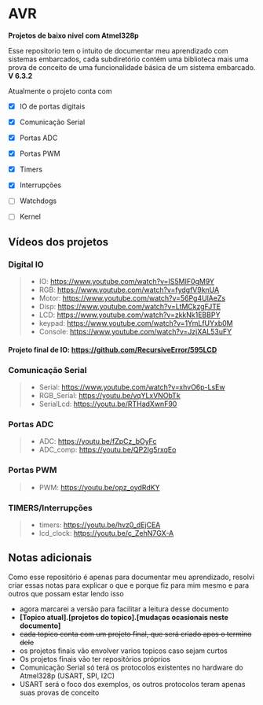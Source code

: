 # AVR
**Projetos de baixo nivel com Atmel328p**

Esse repositorio tem o intuito de documentar meu aprendizado com sistemas embarcados,
cada subdiretório contém uma biblioteca mais uma prova de conceito de uma funcionalidade básica de um sistema embarcado. 
**V 6.3.2**

Atualmente o projeto conta com
- [x] IO de portas digitais
- [x] Comunicação Serial
- [x] Portas ADC
- [x] Portas PWM
- [x] Timers
- [x] Interrupções 
- [ ] Watchdogs
- [ ] Kernel


## Vídeos dos projetos
### Digital IO
> - IO:  https://www.youtube.com/watch?v=IS5MIF0gM9Y
> - RGB: https://www.youtube.com/watch?v=fydgfV9knUA
> - Motor: https://www.youtube.com/watch?v=56Pg4UlAeZs
> - Disp: https://www.youtube.com/watch?v=LtMCkzgFJTE
> - LCD: https://www.youtube.com/watch?v=zkkNk1EBBPY
> - keypad: https://www.youtube.com/watch?v=1YmLfUYxb0M
> - Console: https://www.youtube.com/watch?v=JzjXAL53uFY
#### Projeto final de IO: https://github.com/RecursiveError/595LCD

### Comunicação Serial
> - Serial: https://www.youtube.com/watch?v=xhvO6p-LsEw
> - RGB_Serial: https://youtu.be/vqYLxVNObTk
> - SerialLcd: https://youtu.be/RTHadXwnF90

### Portas ADC
> - ADC: https://youtu.be/fZpCz_bOyFc
> - ADC_comp: https://youtu.be/QP2Ig5rxqEo

### Portas PWM
> - PWM: https://youtu.be/opz_oydRdKY

### TIMERS/Interrupções
> - timers: https://youtu.be/hvz0_dEjCEA 
> - lcd_clock: https://youtu.be/c_ZehN7GX-A

## Notas adicionais
Como esse repositório é apenas para documentar meu aprendizado, resolvi criar essas notas para explicar o que e porque fiz 
para mim mesmo e para outros que possam estar lendo isso

- agora marcarei a versão para facilitar a leitura desse documento
- **[Topico atual].[projetos do topico].[mudaças ocasionais neste documento]**
- <s>cada topico conta com um projeto final, que será criado apos o termino dele</s>
- os projetos finais vão envolver varios topicos caso sejam curtos
- Os projetos finais vão ter repositórios próprios 
- Comunicação Serial só terá os protocolos existentes no hardware do Atmel328p (USART, SPI, I2C)
- USART será o foco dos exemplos, os outros protocolos teram apenas suas provas de conceito
